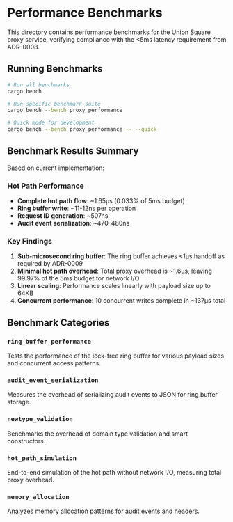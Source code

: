 # Performance Benchmarks

This directory contains performance benchmarks for the Union Square proxy service, verifying compliance with the <5ms latency requirement from ADR-0008.

## Running Benchmarks

```bash
# Run all benchmarks
cargo bench

# Run specific benchmark suite
cargo bench --bench proxy_performance

# Quick mode for development
cargo bench --bench proxy_performance -- --quick
```

## Benchmark Results Summary

Based on current implementation:

### Hot Path Performance
- **Complete hot path flow**: ~1.65µs (0.033% of 5ms budget)
- **Ring buffer write**: ~11-12ns per operation
- **Request ID generation**: ~507ns
- **Audit event serialization**: ~470-480ns

### Key Findings

1. **Sub-microsecond ring buffer**: The ring buffer achieves <1µs handoff as required by ADR-0009
2. **Minimal hot path overhead**: Total proxy overhead is ~1.6µs, leaving 99.97% of the 5ms budget for network I/O
3. **Linear scaling**: Performance scales linearly with payload size up to 64KB
4. **Concurrent performance**: 10 concurrent writes complete in ~137µs total

## Benchmark Categories

### `ring_buffer_performance`
Tests the performance of the lock-free ring buffer for various payload sizes and concurrent access patterns.

### `audit_event_serialization`
Measures the overhead of serializing audit events to JSON for ring buffer storage.

### `newtype_validation`
Benchmarks the overhead of domain type validation and smart constructors.

### `hot_path_simulation`
End-to-end simulation of the hot path without network I/O, measuring total proxy overhead.

### `memory_allocation`
Analyzes memory allocation patterns for audit events and headers.
